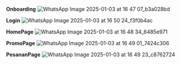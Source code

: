**Onboarding**
![WhatsApp Image 2025-01-03 at 16 47 07_b3a028bd](https://github.com/user-attachments/assets/04ec4097-b768-406e-900c-cf227d9b0301)

**Login**
![WhatsApp Image 2025-01-03 at 16 50 24_f3f0b4ac](https://github.com/user-attachments/assets/e11c2e93-9a1d-46cd-8642-0b12e141fda6)

**HomePage**
![WhatsApp Image 2025-01-03 at 16 48 34_6485e971](https://github.com/user-attachments/assets/1a3e23e9-d2ed-4d81-8ae1-c19f7292b1aa)

**PromoPage**
![WhatsApp Image 2025-01-03 at 16 49 01_7424c306](https://github.com/user-attachments/assets/2828f954-59fb-4927-8b31-bfac4c1739e0)

**PesananPage**
![WhatsApp Image 2025-01-03 at 16 49 23_c8762724](https://github.com/user-attachments/assets/ece3863f-e42e-4cc5-ae73-1b7c4efcb483)

